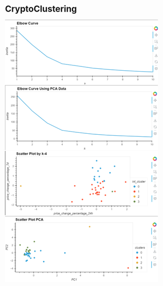 # CryptoClustering
![Image](CryptoClustering/Graphs/Elbow_Curve.png)
![Image](CryptoClustering/Graphs/Elbow_PCA.png)
![Image](CryptoClustering/Graphs/Scatter_k4.png)
![Image](CryptoClustering/Graphs/Scatter_PCA.png)
